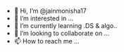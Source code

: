 - 👋 Hi, I’m @jainmonisha17
- 👀 I’m interested in ...
- 🌱 I’m currently learning .DS & algo..
- 💞️ I’m looking to collaborate on ...
- 📫 How to reach me ...

<!---
jainmonisha17/jainmonisha17 is a ✨ special ✨ repository because its `README.md` (this file) appears on your GitHub profile.
You can click the Preview link to take a look at your changes.
--->
